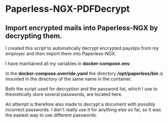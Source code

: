 # Paperless-NGX-PDFDecrypt

## Import encrypted mails into Paperless-NGX by decrypting them.




I created this script to automatically decrypt encrypted payslips from my employer and then import them into Paperless-NGX.

I have maintained all my variables in **docker-compose.env**.

In the **docker-compose.override.yaml** the directory **/opt/paperless/bin** is mounted in the directory of the same name in the container.

Both the script used for decryption and the password list, which I use to theoretically store several passwords, are located here.

An attempt is therefore also made to decrypt a document with possibly incorrect passwords. I don't really use it for anything else so far, so it was the easiest way to use different passwords.
